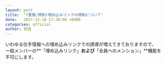 ```yaml
---
layout: post
title:  "(重要/規制)埋め込みリンクの規制について"
date:   2017-12-18 17:30:00 +0900
categories: official
author: 依田
---
```

いわゆる仕手情報への埋め込みリンクでの誘導が増えてきておりますので、  
一般メンバーの**「埋め込みリンク」**および**「全員へのメンション」**機能を不可にします。  
